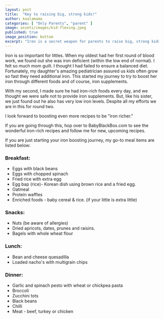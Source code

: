 ```yaml
---
layout: post
title:  "Key to raising big, strong kids!"
author: koalamama
categories: [ "Only Parents", "parent" ]
image: assets/images/kid-flexing.jpeg
published: true
image_position: bottom
excerpt: "Iron is a secret weapon for parents to raise big, strong kids!"
---
```


Iron is so important for littles. When my oldest had her first round of blood work, we found out she was iron deficient (within the low end of normal). I felt so much mom guilt. I thought I had failed to ensure a balanced diet. Fortunately, my daughter's amazing pediatrician assured us kids often grow so fast they need additional iron. This started my journey to try to boost her iron through different foods and of course, iron supplements.

With my second, I made sure he had iron-rich foods every day, and we thought we were safe not to provide iron supplements. But, like his sister, we just found out he also has very low iron levels.  Despite all my efforts we are in this for round two. 

I look forward to boosting even more recipes to be "iron richer."

If you are going through this, hop over to BabyBlackBox.com to see the wonderful iron-rich recipes and follow me for new, upcoming recipes.

If you are just starting your iron boosting journey, my go-to meal items are listed below:

### Breakfast:
- Eggs with black beans 
- Eggs with chopped spinach 
- Fried rice with extra egg 
- Egg bap (rice)- Korean dish using brown rice and a fried egg. 
- Oatmeal
- Protein waffles 
- Enriched foods - baby cereal & rice. (if your little is extra little)


### Snacks:
- Nuts (be aware of allergies)
- Dried apricots, dates, prunes and raisins. 
- Bagels with whole wheat flour 

### Lunch: 
- Bean and cheese quesadilla 
- Loaded nacho's with multigrain chips 

### Dinner:
- Garlic and spinach pesto with wheat or chickpea pasta 
- Broccoli 
- Zucchini tots 
- Black beans 
- Chilli
- Meat - beef, turkey or chicken 